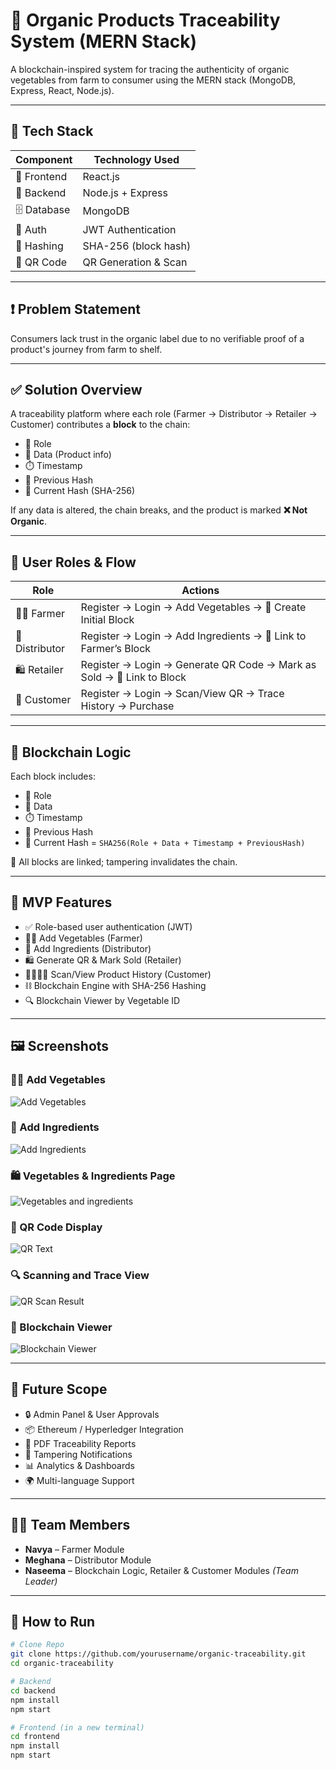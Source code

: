 # 🌿 Organic Products Traceability System (MERN Stack)

A blockchain-inspired system for tracing the authenticity of organic vegetables from farm to consumer using the MERN stack (MongoDB, Express, React, Node.js).

---

## 🧩 Tech Stack

| Component      | Technology Used      |
|----------------|----------------------|
| 🎨 Frontend     | React.js             |
| 🧠 Backend      | Node.js + Express    |
| 🗄️ Database     | MongoDB              |
| 🔐 Auth         | JWT Authentication   |
| 🔗 Hashing      | SHA-256 (block hash) |
| 📸 QR Code      | QR Generation & Scan |

---

## ❗ Problem Statement

Consumers lack trust in the organic label due to no verifiable proof of a product's journey from farm to shelf.

---

## ✅ Solution Overview

A traceability platform where each role (Farmer → Distributor → Retailer → Customer) contributes a **block** to the chain:

- 👤 Role
- 📄 Data (Product info)
- ⏱️ Timestamp
- 🔁 Previous Hash
- 🔐 Current Hash (SHA-256)

If any data is altered, the chain breaks, and the product is marked **❌ Not Organic**.

---

## 👥 User Roles & Flow

| Role        | Actions                                                                 |
|-------------|-------------------------------------------------------------------------|
| 🧑‍🌾 Farmer     | Register → Login → Add Vegetables → 🧱 Create Initial Block             |
| 🚚 Distributor | Register → Login → Add Ingredients → 🔗 Link to Farmer’s Block          |
| 🛍️ Retailer    | Register → Login → Generate QR Code → Mark as Sold → 🔗 Link to Block |
| 👤 Customer    | Register → Login → Scan/View QR → Trace History → Purchase             |

---

## 🧱 Blockchain Logic

Each block includes:
- 👤 Role
- 📄 Data
- ⏱️ Timestamp
- 🔁 Previous Hash
- 🔐 Current Hash = `SHA256(Role + Data + Timestamp + PreviousHash)`

🔗 All blocks are linked; tampering invalidates the chain.

---

## 🚀 MVP Features

- ✅ Role-based user authentication (JWT)
- 🧑‍🌾 Add Vegetables (Farmer)
- 🚚 Add Ingredients (Distributor)
- 🛍️ Generate QR & Mark Sold (Retailer)
- 👨‍👩‍👧‍👦 Scan/View Product History (Customer)
- ⛓️ Blockchain Engine with SHA-256 Hashing
- 🔍 Blockchain Viewer by Vegetable ID

---

## 🖼️ Screenshots

### 🧑‍🌾 Add Vegetables  
![Add Vegetables](https://github.com/user-attachments/assets/1bd05bee-fb2c-4eb9-bc9a-5f0ea6c43c5f)

### 🚚 Add Ingredients  
![Add Ingredients](https://github.com/user-attachments/assets/ec937039-a807-4460-8028-235f7b894dd3)

### 🛍️ Vegetables & Ingredients Page  
![Vegetables and ingredients](https://github.com/user-attachments/assets/540ff224-0822-4a39-94a3-24ab3b8e1bdc)

### 📲 QR Code Display  
![QR Text](https://github.com/user-attachments/assets/7b589a89-2aed-4e0a-b564-19ad822783d6)

### 🔍 Scanning and Trace View  
![QR Scan Result](https://github.com/user-attachments/assets/44a59160-9db6-43be-97a1-ccf393574bea)

### 🧱 Blockchain Viewer  
![Blockchain Viewer](https://github.com/user-attachments/assets/83067d19-aad9-4afe-96aa-c52383c4aab8)

---

## 🔮 Future Scope

- 🔒 Admin Panel & User Approvals
- 📦 Ethereum / Hyperledger Integration
- 🧾 PDF Traceability Reports
- 🔔 Tampering Notifications
- 📊 Analytics & Dashboards
- 🌍 Multi-language Support

---

## 👩‍💻 Team Members

- **Navya** – Farmer Module  
- **Meghana** – Distributor Module  
- **Naseema** – Blockchain Logic, Retailer & Customer Modules *(Team Leader)*

---

## 📂 How to Run

```bash
# Clone Repo
git clone https://github.com/yourusername/organic-traceability.git
cd organic-traceability

# Backend
cd backend
npm install
npm start

# Frontend (in a new terminal)
cd frontend
npm install
npm start
